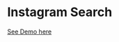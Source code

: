 Instagram Search
==================

[See Demo here](http://chris-sun.github.io/angular_intro/unit1/lesson5/instagram_search/index.html)

